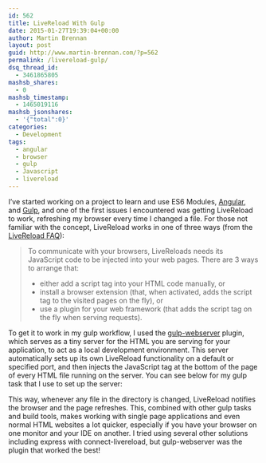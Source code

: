 ```yaml
---
id: 562
title: LiveReload With Gulp
date: 2015-01-27T19:39:04+00:00
author: Martin Brennan
layout: post
guid: http://www.martin-brennan.com/?p=562
permalink: /livereload-gulp/
dsq_thread_id:
  - 3461865805
mashsb_shares:
  - 0
mashsb_timestamp:
  - 1465019116
mashsb_jsonshares:
  - '{"total":0}'
categories:
  - Development
tags:
  - angular
  - browser
  - gulp
  - Javascript
  - livereload
---
```

I&#8217;ve started working on a project to learn and use ES6 Modules, [Angular](http://angularjs.org), and [Gulp](http://gulpjs.com/), and one of the first issues I encountered was getting LiveReload to work, refreshing my browser every time I changed a file. For those not familiar with the concept, LiveReload works in one of three ways (from the [LiveReload FAQ](http://feedback.livereload.com/knowledgebase/articles/87979-how-do-i-choose-the-best-integration-method)):

> To communicate with your browsers, LiveReloads needs its JavaScript code to be injected into your web pages. There are 3 ways to arrange that:
>
>   * either add a script tag into your HTML code manually, or
>   * install a browser extension (that, when activated, adds the script tag to the visited pages on the fly), or
>   * use a plugin for your web framework (that adds the script tag on the fly when serving requests).

<!--more-->

To get it to work in my gulp workflow, I used the [gulp-webserver](https://github.com/schickling/gulp-webserver) plugin, which serves as a tiny server for the HTML you are serving for your application, to act as a local development environment. This server automatically sets up its own LiveReload functionality on a default or specified port, and then injects the JavaScript tag at the bottom of the page of every HTML file running on the server. You can see below for my gulp task that I use to set up the server:



This way, whenever any file in the directory is changed, LiveReload notifies the browser and the page refreshes. This, combined with other gulp tasks and build tools, makes working with single page applications and even normal HTML websites a lot quicker, especially if you have your browser on one monitor and your IDE on another. I tried using several other solutions including express with connect-livereload, but gulp-webserver was the plugin that worked the best!
